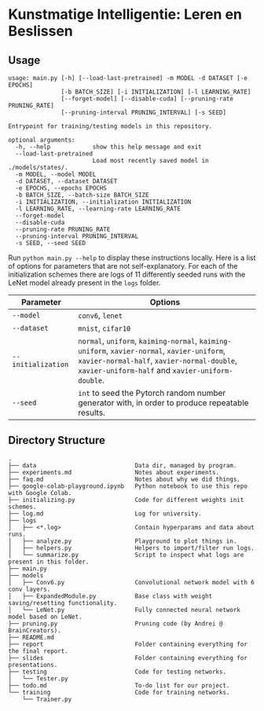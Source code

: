 # Kunstmatige Intelligentie: Leren en Beslissen

## Usage
```
usage: main.py [-h] [--load-last-pretrained] -m MODEL -d DATASET [-e EPOCHS]
               [-b BATCH_SIZE] [-i INITIALIZATION] [-l LEARNING_RATE]
               [--forget-model] [--disable-cuda] [--pruning-rate PRUNING_RATE]
               [--pruning-interval PRUNING_INTERVAL] [-s SEED]

Entrypoint for training/testing models in this repository.

optional arguments:
  -h, --help            show this help message and exit
  --load-last-pretrained
                        Load most recently saved model in ./models/states/.
  -m MODEL, --model MODEL
  -d DATASET, --dataset DATASET
  -e EPOCHS, --epochs EPOCHS
  -b BATCH_SIZE, --batch-size BATCH_SIZE
  -i INITIALIZATION, --initialization INITIALIZATION
  -l LEARNING_RATE, --learning-rate LEARNING_RATE
  --forget-model
  --disable-cuda
  --pruning-rate PRUNING_RATE
  --pruning-interval PRUNING_INTERVAL
  -s SEED, --seed SEED
```

Run `python main.py --help` to display these instructions locally. Here is a
list of options for parameters that are not self-explanatory. For each of the
initialization schemes there are logs of 11 differently seeded runs with the
LeNet model already present in the `logs` folder.

| Parameter          | Options                                                                                                                                                                                       |
|--------------------|-----------------------------------------------------------------------------------------------------------------------------------------------------------------------------------------------|
| `--model`          | `conv6`, `lenet`                                                                                                                                                                              |
| `--dataset`        | `mnist`, `cifar10`                                                                                                                                                                            |
| `--initialization` | `normal`, `uniform`, `kaiming-normal`, `kaiming-uniform`, `xavier-normal`, `xavier-uniform`, `xavier-normal-half`, `xavier-normal-double`, `xavier-uniform-half` and `xavier-uniform-double`. |
| `--seed`           | `int` to seed the Pytorch random number generator with, in order to produce repeatable results.                                                                                                             |


## Directory Structure

```
.
├── data                            Data dir, managed by program.
├── experiments.md                  Notes about experiments.
├── faq.md                          Notes about why we did things.
├── google-colab-playground.ipynb   Python notebook to use this repo with Google Colab.
├── initializing.py                 Code for different weights init schemes.
├── log.md                          Log for university.
├── logs
│   ├── <*.log>                     Contain hyperparams and data about runs.
│   ├── analyze.py                  Playground to plot things in.
│   ├── helpers.py                  Helpers to import/filter run logs.
│   └── summarize.py                Script to inspect what logs are present in this folder.
├── main.py
├── models
│   ├── Conv6.py                    Convolutional network model with 6 conv layers.
│   ├── ExpandedModule.py           Base class with weight saving/resetting functionality.
│   └── LeNet.py                    Fully connected neural network model based on LeNet.
├── pruning.py                      Pruning code (by Andrei @ BrainCreators).
├── README.md
├── report                          Folder containing everything for the final report.
├── slides                          Folder containing everything for presentations.
├── testing                         Code for testing networks.
│   └── Tester.py
├── todo.md                         To-do list for our project.
└── training                        Code for training networks.
    └── Trainer.py
```
